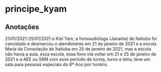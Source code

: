 # principe_kyam
<h2>Anotações</h2>
21/01/2021-25/01/2021
o Kiel Yam, a fonoaudióloga (Janaína) de Itaituba foi cancelado e desmarcou o atendimento em 21 de janeiro de 2021 e a escola Maria da Consolação de Itaituba em 25 de janeiro de 2021, mas a escola não havia a aula, essa escola, essa fono iria voltar em 21 e 25 de janeiro de 2021 e a AEE ou SRM com esse período de turma, turno e letra, teve um sala para pessoas especiais do 6º Ano por horário.
